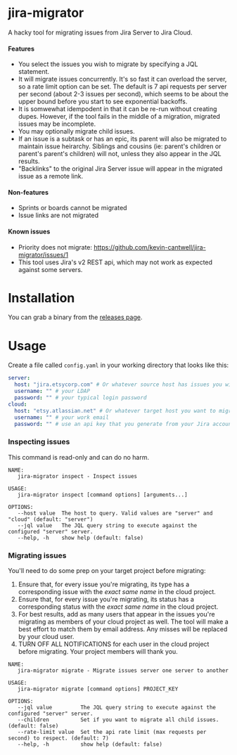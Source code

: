 # jira-migrator
A hacky tool for migrating issues from Jira Server to Jira Cloud.

#### Features
* You select the issues you wish to migrate by specifying a JQL statement.
* It will migrate issues concurrently. It's so fast it can overload the server, so a rate limit option can be set. The default is 7 api requests per server per second (about 2-3 issues per second), which seems to be about the upper bound before you start to see exponential backoffs.
* It is somwewhat idempodent in that it can be re-run without creating dupes. However, if the tool fails in the middle of a migration, migrated issues may be incomplete.
* You may optionally migrate child issues.
* If an issue is a subtask or has an epic, its parent will also be migrated to maintain issue heirarchy. Siblings and cousins (ie: parent's children or parent's parent's children) will not, unless they also appear in the JQL results.
* "Backlinks" to the original Jira Server issue will appear in the migrated issue as a remote link.

#### Non-features
* Sprints or boards cannot be migrated
* Issue links are not migrated

#### Known issues
* Priority does not migrate: https://github.com/kevin-cantwell/jira-migrator/issues/1
* This tool uses Jira's v2 REST api, which may not work as expected against some servers.

# Installation
You can grab a binary from the [releases page](https://github.com/kevin-cantwell/jira-migrator/releases).

# Usage
Create a file called `config.yaml` in your working directory that looks like this:
```yaml
server:
  host: "jira.etsycorp.com" # Or whatever source host has issues you wish to migrate
  username: "" # your LDAP
  password: "" # your typical login password
cloud:
  host: "etsy.atlassian.net" # Or whatever target host you want to migrate to.
  username: "" # your work email
  password: "" # use an api key that you generate from your Jira account
```

### Inspecting issues
This command is read-only and can do no harm.

```
NAME:
   jira-migrator inspect - Inspect issues

USAGE:
   jira-migrator inspect [command options] [arguments...]

OPTIONS:
   --host value  The host to query. Valid values are "server" and "cloud" (default: "server")
   --jql value   The JQL query string to execute against the configured "server" server.
   --help, -h    show help (default: false)
```

### Migrating issues
You'll need to do some prep on your target project before migrating:
1. Ensure that, for every issue you're migrating, its type has a corresponding issue with the _*exact same name*_ in the cloud project.
2. Ensure that, for every issue you're migrating, its status has a corresponding status with the _*exact same name*_ in the cloud project.
3. For best results, add as many users that appear in the issues you're migrating as members of your cloud project as well. The tool will make a best effort to match them by email address. Any misses will be replaced by your cloud user.
4. TURN OFF ALL NOTIFICATIONS for each user in the cloud project before migrating. Your project members will thank you.

```
NAME:
   jira-migrator migrate - Migrate issues server one server to another

USAGE:
   jira-migrator migrate [command options] PROJECT_KEY

OPTIONS:
   --jql value         The JQL query string to execute against the configured "server" server.
   --children          Set if you want to migrate all child issues. (default: false)
   --rate-limit value  Set the api rate limit (max requests per second) to respect. (default: 7)
   --help, -h          show help (default: false)
```